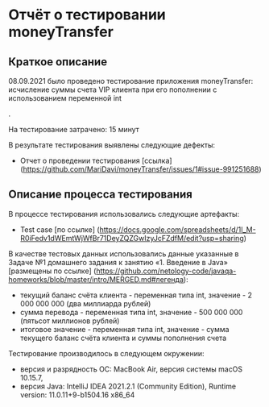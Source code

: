 # Отчёт о тестировании moneyTransfer 

## Краткое описание

08.09.2021  было проведено тестирование приложения moneyTransfer: исчисление суммы счета VIP клиента при его пополнении с использованием переменной int



.

На тестирование затрачено: 15 минут

В результате тестирования выявлены следующие дефекты:
* Отчет о проведении тестирования [ссылка] (https://github.com/MariDavi/moneyTransfer/issues/1#issue-991251688)

## Описание процесса тестирования

В процессе тестирования использовались следующие артефакты:
* Test case [по ссылке] (https://docs.google.com/spreadsheets/d/1l_M-R0iFedv1dWEmtWjWfBr71DeyZQZGwIzyJcFZdfM/edit?usp=sharing)

В качестве тестовых данных использовались данные указанные в Задаче №1 домашнего задания к занятию «1. Введение в Java» [размещены по ссылке] (https://github.com/netology-code/javaqa-homeworks/blob/master/intro/MERGED.md#легенда):
* текущий баланс счёта клиента - переменная типа int, значение - 2 000 000 000 (два миллиарда рублей)
* сумма перевода - переменная типа int, значение - 500 000 000 (пятьсот миллионов рублей)
* итоговое значение - переменная типа int, значение - сумма текущего баланс счёта клиента и суммы пополнения счета 

Тестирование производилось в следующем окружении:
* версия и разрядность ОС: MacBook Air, версия системы macOS 10.15.7,
* версия Java: IntelliJ IDEA 2021.2.1 (Community Edition), Runtime version: 11.0.11+9-b1504.16 x86_64
